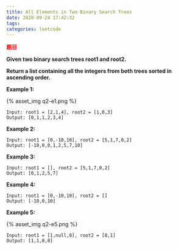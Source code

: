 ```yaml
---
title: All Elements in Two Binary Search Trees
date: 2020-09-24 17:42:32
tags:
categories: leetcode
---
```


__<font color=red>题目</font>__  

__Given two binary search trees root1 and root2.__

__Return a list containing all the integers from both trees sorted in ascending order.__  

__Example 1:__  

{% asset_img q2-e1.png %}  

    Input: root1 = [2,1,4], root2 = [1,0,3]
    Output: [0,1,1,2,3,4]

__Example 2:__  

    Input: root1 = [0,-10,10], root2 = [5,1,7,0,2]
    Output: [-10,0,0,1,2,5,7,10]  

__Example 3:__  

    Input: root1 = [], root2 = [5,1,7,0,2]
    Output: [0,1,2,5,7]  

__Example 4:__  

    Input: root1 = [0,-10,10], root2 = []
    Output: [-10,0,10]  

__Example 5:__  

{% asset_img q2-e5.png %}  

    Input: root1 = [1,null,8], root2 = [8,1]
    Output: [1,1,8,8]  


<!--more-->  

